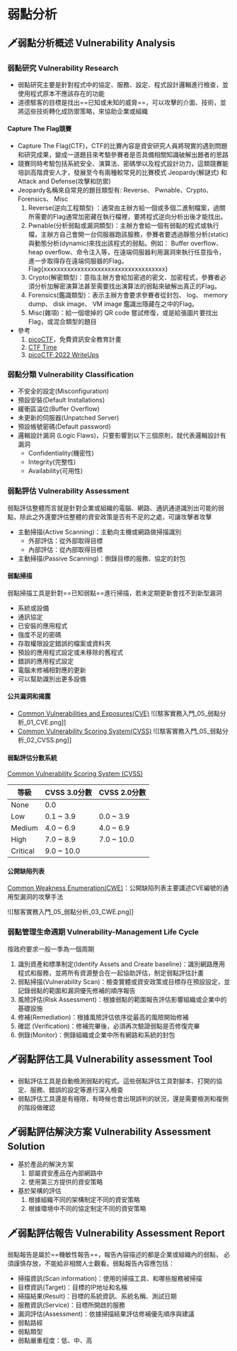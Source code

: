 # 弱點分析
## 🗡弱點分析概述 Vulnerability Analysis
### 弱點研究 Vulnerability Research
- 弱點研究主要是針對程式中的協定、服務、設定、程式設計邏輯進行檢查，並使用程式原本不應該存在的功能
- 道德駭客的目標是找出==已知或未知的威脅==，可以攻擊的介面、技術，並將這些技術轉化成防禦策略，來協助企業或組織

#### Capture The Flag競賽
- Capture The Flag(CTF)，CTF的比賽內容是資安研究人員將現實的遇到問題和研究成果，變成一道題目來考驗參賽者是否具備相關知識破解出題者的思路
- 競賽同時考驗包括系統安全、演算法、密碼學以及程式設計功力，這類競賽能培訓高階資安人才，發展至今有兩種較常見的比賽模式 Jeopardy(解謎式) 和 Attack and Defense(攻擊和防禦)
- Jeopardy名稱來自常見的題目類型有: Reverse、 Pwnable、Crypto、 Forensics、 Misc
	1. Reverse(逆向工程類型) ：通常由主辦方給一個或多個二進制檔案，過關所需要的Flag通常加密藏在執行檔裡，要將程式逆向分析出後才能找出。
	2. Pwnable(分析弱點或漏洞類型)：主辦方會給一個有弱點的程式或執行檔，主辦方自己會開一台伺服器跑該服務，參賽者要透過靜態分析(static)與動態分析(dynamic)來找出該程式的弱點。例如： Buffer overflow、heap overflow、命令注入等，在遠端伺服器利用漏洞來執行任意指令，進一步取得存在遠端伺服器的Flag。Flag{xxxxxxxxxxxxxxxxxxxxxxxxxxxxxxxxxxxx}
	3. Crypto(解密類型)：意指主辦方會給加密過的密文、加密程式，參賽者必須分析加解密演算法甚至需要找出演算法的弱點來破解出真正的Flag。
	4. Forensics(鑑識類型)：表示主辦方會要求參賽者從封包、 log、 memory dump、 disk image、 VM image 鑑識出隱藏在之中的Flag。
	5. Misc(雜項)：給一個壞掉的 QR code 嘗試修復，或是給張圖片要找出Flag，或混合類型的題目
- 參考
	1. [picoCTF](https://picoctf.org/)，免費資訊安全教育計畫
	2. [CTF Time](https://ctftime.org/)
	3. [picoCTF 2022 WriteUps](https://blog.maple3142.net/2022/03/29/picoctf-2022-writeups/ "https://blog.maple3142.net/2022/03/29/picoctf-2022-writeups/")

### 弱點分類 Vulnerability Classification
- 不安全的設定(Misconfiguration)
- 預設安裝(Default Installations)
- 緩衝區溢位(Buffer Overflow)
- 未更新的伺服器(Unpatched Server)
- 預設帳號密碼(Default password)
- 邏輯設計漏洞 (Logic Flaws)，只要影響到以下三個原則，就代表邏輯設計有漏洞
	- Confidentiality(機密性)
	- Integrity(完整性)
	- Availability(可用性)

### 弱點評估 Vulnerability Assessment
弱點評估整體而言就是針對企業或組織的電腦、網路、通訊通道識別出可能的弱點，除此之外還要評估整體的資安政策是否有不足的之處，可讓攻擊者攻擊

- 主動掃描(Active Scanning)：主動向主機或網路做掃描識別
	- 外部評估：從外部取得目標
	- 內部評估：從內部取得目標
- 主動掃描(Passive Scanning)：側錄目標的服務、協定的封包

#### 弱點掃描
弱點掃描工具是針對==已知弱點==進行掃描，若未定期更新會找不到新型漏洞

- 系統或設備
- 通訊協定
- 已安裝的應用程式
- 強度不足的密碼
- 存取權限設定錯誤的檔案或資料夾
- 預設的應用程式設定或未移除的舊程式
- 錯誤的應用程式設定
- 電腦未修補相對應的更新
- 可以幫助識別出更多設備

#### 公共漏洞和揭露
- [Common Vulnerabilities and Exposures(CVE)](https://cve.mitre.org/)
	![[駭客實務入門_05_弱點分析_01_CVE.png]]
- [Common Vulnerability Scoring System(CVSS)](https://www.first.org/cvss/)
	![[駭客實務入門_05_弱點分析_02_CVSS.png]]

#### 弱點評估分數系統
[Common Vulnerability Scoring System (CVSS)](https://nvd.nist.gov/vuln-metrics/cvss)

| 等級     | CVSS 3.0分數 | CVSS 2.0分數 |
| -------- | ------------ | ------------ |
| None     | 0.0          |              |
| Low      | 0.1 ~ 3.9    | 0.0 ~ 3.9    |
| Medium   | 4.0 ~ 6.9    | 4.0 ~ 6.9    |
| High     | 7.0 ~ 8.9    | 7.0 ~ 10.0   | 
| Critical | 9.0 ~ 10.0   |              |

#### 公開缺陷列表
[Common Weakness Enumeration(CWE)](https://cwe.mitre.org/)：公開缺陷列表主要講述CVE編號的通用型漏洞的攻擊手法

![[駭客實務入門_05_弱點分析_03_CWE.png]]

### 弱點管理生命週期 Vulnerability-Management Life Cycle
按政府要求一般一季為一個周期

1. 識別資產和標準制定(Identify Assets and Create baseline)：識別網路應用程式和服務，並將所有資源整合在一起協助評估，制定弱點評估計畫
2. 弱點掃描(Vulnerability Scan)：檢查實體或資安政策或目標存在預設設定，並記錄弱點的範圍和漏洞優先修補的順序報告
3. 風險評估(Risk Assessment)：根據弱點的範圍報告評估影響組織或企業中的基礎設施
4. 修補(Remediation)：根據風險評估依序從最高的風險開始修補
5. 確認 (Verification)：修補完畢後，必須再次驗證弱點是否修復完畢
6. 側錄(Monitor)：側錄組織或企業中所有網路和系統的封包

## 🗡弱點評估工具 Vulnerability assessment Tool
- 弱點評估工具是自動檢測弱點的程式。這些弱點評估工具對腳本、打開的協定、服務、錯誤的設定等進行深入檢查
- 弱點評估工具還是有極限，有時候也會出現誤判的狀況，還是需要檢測和複側的階段做確認

## 🗡弱點評估解決方案 Vulnerability Assessment Solution
- 基於產品的解決方案
	1. 部屬資安產品在內部網路中
	2. 使用第三方提供的資安策略
- 基於架構的評估
	1. 根據組織不同的架構制定不同的資安策略
	2. 根據環境中不同的協定制定不同的資安策略

## 🗡弱點評估報告 Vulnerability Assessment Report
弱點報告是屬於==機敏性報告==，報告內容描述的都是企業或組織內的弱點， 必須謹慎存放，不能給非相關人士觀看。弱點報告內容應包括：

- 掃描資訊(Scan information)：使用的掃描工具、和哪些服務被掃描
- 目標資訊(Target)：目標的IP地址和名稱
- 掃描結果(Result)：目標的系統資訊、系統名稱、測試日期
- 服務資訊(Service)：目標所開啟的服務
- 漏洞評估(Assessment)：依據掃描結果評估修補優先順序與建議
- 弱點路經
- 弱點類型
- 弱點嚴重程度：低、中、高
